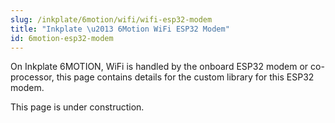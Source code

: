 ```yaml
---
slug: /inkplate/6motion/wifi/wifi-esp32-modem
title: "Inkplate \u2013 6Motion WiFi ESP32 Modem"
id: 6motion-esp32-modem
---
```

On Inkplate 6MOTION, WiFi is handled by the onboard ESP32 modem or co-processor, this page contains details for the custom library for this ESP32 modem.

<QuickLink 
  title="ESP32 co-processor hardware details" 
  description="For hardware details and schematics related to the ESP32 co-processor, see this page"
  url="/Inkplate-6MOTION/hardware/esp32" 
/>

This page is under construction.